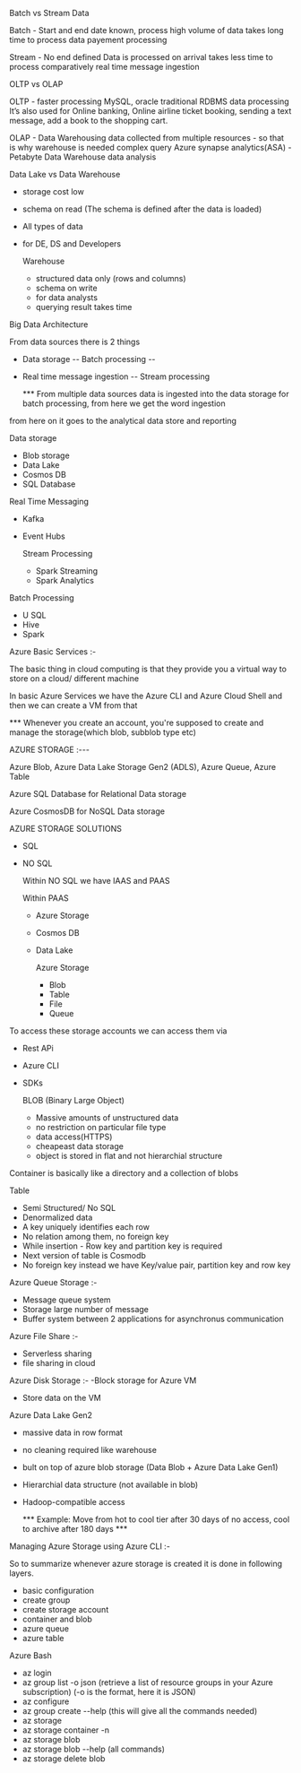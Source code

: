 Batch vs Stream Data  

Batch - Start and end date known, process high volume of data
        takes long time to process data 
        payement processing
        

Stream - No end defined 
         Data is processed on arrival 
         takes less time to process comparatively 
         real time message ingestion


OLTP vs OLAP 

OLTP - faster processing 
       MySQL, oracle 
       traditional RDBMS
       data processing 
       It’s also used for Online banking, Online airline ticket booking, sending a text message, add a book to the shopping cart.

OLAP - Data Warehousing
       data collected from multiple resources - so that is why warehouse is needed
       complex query
       Azure synapse analytics(ASA) - Petabyte Data Warehouse
       data analysis


Data Lake vs Data Warehouse 

- storage cost low
- schema on read (The schema is defined after the data is loaded)
- All types of data
- for DE, DS and Developers

  Warehouse

  - structured data only (rows and columns)
  - schema on write
  - for data analysts
  - querying result takes time
 

Big Data Architecture 


From data sources there is 2 things
- Data storage -- Batch processing -- 
- Real time message ingestion -- Stream processing

  *** From multiple data sources data is ingested into the data storage for batch processing, from here we get the word ingestion

from here on it goes to the analytical data store and reporting

Data storage 
- Blob storage
- Data Lake
- Cosmos DB
- SQL Database

Real Time Messaging 
- Kafka
- Event Hubs

  Stream Processing
  - Spark Streaming
  - Spark Analytics

Batch Processing 
- U SQL
- Hive
- Spark

Azure Basic Services :- 

The basic thing in cloud computing is that they provide you a virtual way to store on a cloud/ different machine

In basic Azure Services we have the Azure CLI and Azure Cloud Shell and then we can create a VM from that 

*** Whenever you create an account, you're supposed to create and manage the storage(which blob, subblob type etc)

AZURE STORAGE :---

Azure Blob, Azure Data Lake Storage Gen2 (ADLS), Azure Queue, Azure Table

Azure SQL Database for Relational Data storage

Azure CosmosDB for NoSQL Data storage


AZURE STORAGE SOLUTIONS 
- SQL
- NO SQL

  Within NO SQL we have IAAS and PAAS

  Within PAAS
  - Azure Storage
  - Cosmos DB
  - Data Lake
 
    Azure Storage
    - Blob
    - Table
    - File
    - Queue
   
To access these storage accounts we can access them via 
- Rest APi
- Azure CLI
- SDKs

  BLOB (Binary Large Object)

  - Massive amounts of unstructured data
  - no restriction on particular file type
  - data access(HTTPS)
  - cheapeast data storage
  - object is stored in flat and not hierarchial structure


Container is basically like a directory and a collection of blobs

  Table 
  - Semi Structured/ No SQL
  - Denormalized data
  - A key uniquely identifies each row
  - No relation among them, no foreign key
  - While insertion - Row key and partition key is required
  - Next version of table is Cosmodb
  - No foreign key instead we have Key/value pair, partition key and row key

Azure Queue Storage :-
- Message queue system
- Storage large number of message
- Buffer system between 2 applications for asynchronus communication

Azure File Share :-
- Serverless sharing
- file sharing in cloud

Azure Disk Storage :-
-Block storage for Azure VM
- Store data on the VM


Azure Data Lake Gen2
- massive data in row format
- no cleaning required like warehouse
- bult on top of azure blob storage (Data Blob + Azure Data Lake Gen1)
- Hierarchial data structure (not available in blob)
- Hadoop-compatible access

  *** Example: Move from hot to cool tier after 30 days of no access, cool to archive after 180 days ***


Managing Azure Storage using Azure CLI :-

So to summarize whenever azure storage is created it is done in following layers. 
- basic configuration
- create group
- create storage account
- container and blob
- azure queue
- azure table
       

Azure Bash 

- az login
- az group list -o json (retrieve a list of resource groups in your Azure subscription) (-o is the format, here it is JSON)
- az configure
- az group create --help (this will give all the commands needed)
- az storage
- az storage container -n
- az storage blob
- az storage blob --help (all commands)
- az storage delete blob
